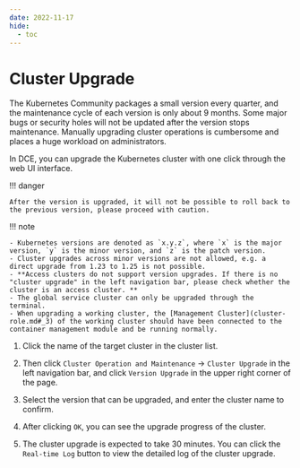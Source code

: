 ```yaml
---
date: 2022-11-17
hide:
  - toc
---
```


# Cluster Upgrade

The Kubernetes Community packages a small version every quarter, and the maintenance cycle of each version is only about 9 months. Some major bugs or security holes will not be updated after the version stops maintenance. Manually upgrading cluster operations is cumbersome and places a huge workload on administrators.

In DCE, you can upgrade the Kubernetes cluster with one click through the web UI interface.

!!! danger

    After the version is upgraded, it will not be possible to roll back to the previous version, please proceed with caution.

!!! note

    - Kubernetes versions are denoted as `x.y.z`, where `x` is the major version, `y` is the minor version, and `z` is the patch version.
    - Cluster upgrades across minor versions are not allowed, e.g. a direct upgrade from 1.23 to 1.25 is not possible.
    - **Access clusters do not support version upgrades. If there is no "cluster upgrade" in the left navigation bar, please check whether the cluster is an access cluster. **
    - The global service cluster can only be upgraded through the terminal.
    - When upgrading a working cluster, the [Management Cluster](cluster-role.md#_3) of the working cluster should have been connected to the container management module and be running normally.

1. Click the name of the target cluster in the cluster list.

    

2. Then click `Cluster Operation and Maintenance` -> `Cluster Upgrade` in the left navigation bar, and click `Version Upgrade` in the upper right corner of the page.

    

3. Select the version that can be upgraded, and enter the cluster name to confirm.

      

4. After clicking `OK`, you can see the upgrade progress of the cluster.

      

5. The cluster upgrade is expected to take 30 minutes. You can click the `Real-time Log` button to view the detailed log of the cluster upgrade.

    